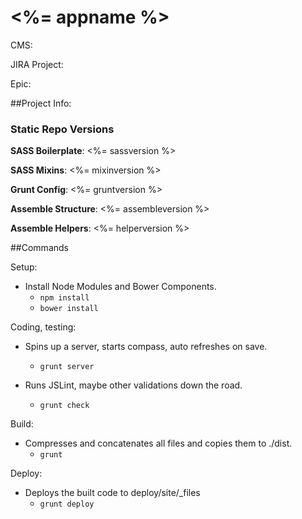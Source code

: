 # <%= appname %>

CMS:

JIRA Project:

Epic:

##Project Info:

### Static Repo Versions

**SASS Boilerplate**: <%= sassversion %>

**SASS Mixins**: <%= mixinversion %>

**Grunt Config**: <%= gruntversion %>

**Assemble Structure**: <%= assembleversion %>

**Assemble Helpers**: <%= helperversion %>

##Commands

Setup:
- Install Node Modules and Bower Components.
    - `npm install`
    - `bower install`

Coding, testing:
- Spins up a server, starts compass, auto refreshes on save.
	- `grunt server`

- Runs JSLint, maybe other validations down the road.
	- `grunt check`

Build:
- Compresses and concatenates all files and copies them to ./dist.
	- `grunt`

Deploy:
- Deploys the built code to deploy/site/\_files
	- `grunt deploy`
